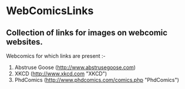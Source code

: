 WebComicsLinks
=======

Collection of links for images on webcomic websites.
--------


Webcomics for which links are present :-

1. Abstruse Goose (http://www.abstrusegoose.com)
2. XKCD (http://www.xkcd.com "XKCD")
3. PhdComics (http://www.phdcomics.com/comics.php "PhdComics")
